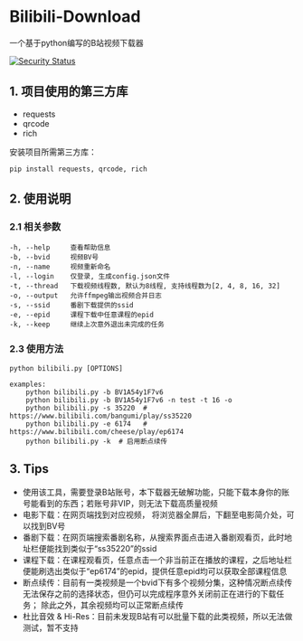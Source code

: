 # Bilibili-Download

一个基于python编写的B站视频下载器

[![Security Status](https://www.murphysec.com/platform3/v31/badge/1676795760900915200.svg)](https://www.murphysec.com/console/report/1676795760733143040/1676795760900915200)

## 1. 项目使用的第三方库

* requests
* qrcode
* rich

安装项目所需第三方库：

    pip install requests, qrcode, rich

## 2. 使用说明

### 2.1 相关参数

    -h, --help     查看帮助信息
    -b, --bvid     视频BV号
    -n, --name     视频重新命名
    -l, --login    仅登录, 生成config.json文件
    -t, --thread   下载视频线程数, 默认为8线程, 支持线程数为[2, 4, 8, 16, 32]
    -o, --output   允许ffmpeg输出视频合并日志
    -s, --ssid     番剧下载提供的ssid
    -e, --epid     课程下载中任意课程的epid
    -k, --keep     继续上次意外退出未完成的任务

### 2.3 使用方法

    python bilibili.py [OPTIONS]
    
    examples:
        python bilibili.py -b BV1A54y1F7v6 
        python bilibili.py -b BV1A54y1F7v6 -n test -t 16 -o
        python bilibili.py -s 35220  # https://www.bilibili.com/bangumi/play/ss35220
        python bilibili.py -e 6174   # https://www.bilibili.com/cheese/play/ep6174
        python bilibili.py -k  # 启用断点续传

## 3. Tips

* 使用该工具，需要登录B站账号，本下载器无破解功能，只能下载本身你的账号能看到的东西；若账号非VIP，则无法下载高质量视频
* 电影下载：在网页端找到对应视频， 将浏览器全屏后，下翻至电影简介处，可以找到BV号<br/>
* 番剧下载：在网页端搜索番剧名称，从搜索界面点击进入番剧观看页，此时地址栏便能找到类似于“ss35220”的ssid
* 课程下载：在课程观看页，任意点击一个非当前正在播放的课程，之后地址栏便能刷选出类似于“ep6174”的epid，提供任意epid均可以获取全部课程信息
* 断点续传：目前有一类视频是一个bvid下有多个视频分集，这种情况断点续传无法保存之前的选择状态，但仍可以完成程序意外关闭前正在进行的下载任务；
          除此之外，其余视频均可以正常断点续传
* 杜比音效 & Hi-Res：目前未发现B站有可以批量下载的此类视频，所以无法做测试，暂不支持